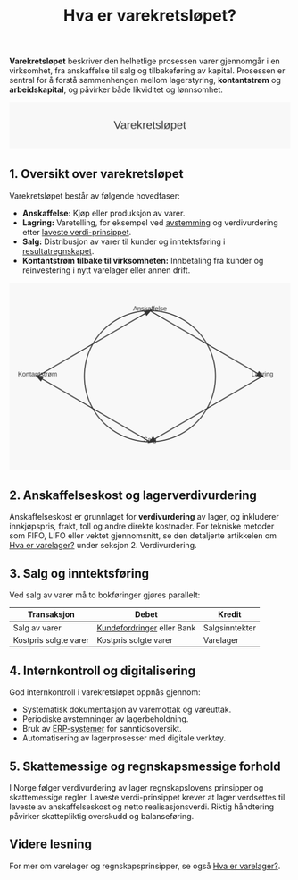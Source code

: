 ﻿---
title: "Hva er varekretsløpet?"
seoTitle: "Varekretsløpet | Flyt av varer, lager og kontantstrøm"
description: '**Varekretsløpet** beskriver den helhetlige prosessen varer gjennomgår i en virksomhet, fra anskaffelse til salg og tilbakeføring av kapital. Prosessen er se...'
summary: "Hva er varekretsløpet, fasene i flyten og koblingen til regnskap og lager."
---

**Varekretsløpet** beskriver den helhetlige prosessen varer gjennomgår i en virksomhet, fra anskaffelse til salg og tilbakeføring av kapital. Prosessen er sentral for å forstå sammenhengen mellom lagerstyring, **kontantstrøm** og **arbeidskapital**, og påvirker både likviditet og lønnsomhet.

![Varekretsløpet](varekretslopet-image.svg)

## 1. Oversikt over varekretsløpet

Varekretsløpet består av følgende hovedfaser:

* **Anskaffelse:** Kjøp eller produksjon av varer.
* **Lagring:** Varetelling, for eksempel ved [avstemming](/blogs/regnskap/hva-er-avstemming "Hva er Avstemming?") og verdivurdering etter [laveste verdi-prinsippet](/blogs/regnskap/hva-er-balansebasert-verdivurdering "Hva er Balansebasert Verdivurdering?").
* **Salg:** Distribusjon av varer til kunder og inntektsføring i [resultatregnskapet](/blogs/regnskap/resultatregnskap "Hva er Resultatregnskap?").
* **Kontantstrøm tilbake til virksomheten:** Innbetaling fra kunder og reinvestering i nytt varelager eller annen drift.

![Varekretsløpet Diagram](varekretslopet-diagram.svg)

## 2. Anskaffelseskost og lagerverdivurdering

Anskaffelseskost er grunnlaget for **verdivurdering** av lager, og inkluderer innkjøpspris, frakt, toll og andre direkte kostnader. For tekniske metoder som FIFO, LIFO eller vektet gjennomsnitt, se den detaljerte artikkelen om [Hva er varelager?](/blogs/regnskap/hva-er-varelager "Hva er Varelager? Komplett Guide til Lagerstyring og Regnskapsføring") under seksjon 2. Verdivurdering.

## 3. Salg og inntektsføring

Ved salg av varer må to bokføringer gjøres parallelt:

| Transaksjon              | Debet                        | Kredit                       |
|--------------------------|------------------------------|------------------------------|
| Salg av varer            | [Kundefordringer](/blogs/regnskap/hva-er-fakturering "Hva er Fakturering?") eller Bank | Salgsinntekter |
| Kostpris solgte varer    | Kostpris solgte varer        | Varelager                    |

## 4. Internkontroll og digitalisering

God internkontroll i varekretsløpet oppnås gjennom:

* Systematisk dokumentasjon av varemottak og vareuttak.
* Periodiske avstemninger av lagerbeholdning.
* Bruk av [ERP-systemer](/blogs/regnskap/hva-er-erp-system "Hva er ERP-system?") for sanntidsoversikt.
* Automatisering av lagerprosesser med digitale verktøy.

## 5. Skattemessige og regnskapsmessige forhold

I Norge følger verdivurdering av lager regnskapslovens prinsipper og skattemessige regler. Laveste verdi-prinsippet krever at lager verdsettes til laveste av anskaffelseskost og netto realisasjonsverdi. Riktig håndtering påvirker skattepliktig overskudd og balanseføring.

## Videre lesning

For mer om varelager og regnskapsprinsipper, se også [Hva er varelager?](/blogs/regnskap/hva-er-varelager "Hva er Varelager? Komplett Guide til Lagerstyring og Regnskapsføring").









